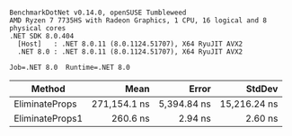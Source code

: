 ```

BenchmarkDotNet v0.14.0, openSUSE Tumbleweed
AMD Ryzen 7 7735HS with Radeon Graphics, 1 CPU, 16 logical and 8 physical cores
.NET SDK 8.0.404
  [Host]   : .NET 8.0.11 (8.0.1124.51707), X64 RyuJIT AVX2
  .NET 8.0 : .NET 8.0.11 (8.0.1124.51707), X64 RyuJIT AVX2

Job=.NET 8.0  Runtime=.NET 8.0  

```
| Method          | Mean         | Error       | StdDev       |
|---------------- |-------------:|------------:|-------------:|
| EliminateProps  | 271,154.1 ns | 5,394.84 ns | 15,216.24 ns |
| EliminateProps1 |     260.6 ns |     2.94 ns |      2.60 ns |

